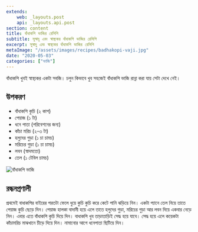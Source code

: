 ```yaml
---
extends:
    web: _layouts.post
    api: _layouts.api.post
section: content
title: বাঁধাকপি ভাজির রেসিপি
subtitle: সুস্বাদু এবং স্বাস্থ্যকর বাঁধাকপি ভাজির রেসিপি
excerpt: সুস্বাদু এবং স্বাস্থ্যকর বাঁধাকপি ভাজির রেসিপি
metaImage: "/assets/images/recipes/badhakopi-vaji.jpg"
date: "2020-05-03"
categories: ["ভাজি"]
---
```


বাঁধাকপি খুবই স্বাস্থ্যকর একটা সবজি। চলুন কিভাবে খুব সহজেই বাঁধাকপি ভাজি রান্না করা যায় সেটা দেখে নেই।

## উপকরণ

- বাঁধাকপি কুচি (২ কাপ)
- পেয়াজ (১ টা)
- ধনে পাতা (পরিবেশনের জন্য)
- কাঁচা মরিচ (২-৩ টা)
- হলুদের গুড়া (১ চা চামচ)
- মরিচের গুড়া (১ চা চামচ)
- লবন (স্বাদমতো)
- তেল (১ টেবিল চামচ)

![বাঁধাকপি ভাজি](/assets/images/recipes/badhakopi-vaji.jpg)

## রন্ধনপ্রণালী

প্রথমেই বাধাকপির বাইরের পরতটা ফেলে ধুয়ে কুচি কুচি করে কেটে পানি ঝড়িয়ে নিন। একটা প্যানে তেল নিয়ে তাতে
পেয়াজ কুচি ছেড়ে দিন। পেয়াজ হালকা বাদামী হয়ে এলে তাতে হলুদের গুড়া, মরিচের গুড়া আর লবন দিয়ে একবার
নেড়ে নিন। এবার এতে বাঁধাকপি কুচি দিয়ে দিন। বাধাকপি খুব তাড়াতাড়িই সেদ্ধ হয়ে যাবে। সেদ্ধ হয়ে এলে কয়েকটা
কাঁচামরিচ মাঝখানে চীড়ে দিয়ে দিন। নামানোর আগে ধনেপাতা ছিটিয়ে দিন।
